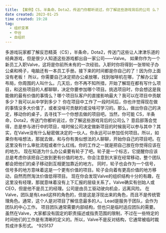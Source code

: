 ```yaml
---
title: 【案例】CS，半条命，Dota2，传送门你都听说过，你了解这些游戏背后的公司 么？ 
date created: 2023-01-25
time created: 19:28
tag: 
  - 组织变革 
  - 中台
  - 自组织
---
```


多游戏玩家都了解反恐精英（CS），半条命，Dota2，传送门这些让人津津乐道的经典游戏，但是很少人知道这些游戏都出自一家公司——Valve。
如果你作为一个新员工入职Valve，这将是你前所未有的一次经验。入职时你将得到一张带轮子办公桌和椅子，电脑还有一本员工手册。接下来的时间都是你自己的了！因为你上面没有老板！
所以，你需要自己决定把办公桌放哪，找到咖啡机在哪，了解办公室布局，你周围的人叫什么。几天后，你不再不知所措，开始了解现在都有写什么项目，和这些项目的人都聊聊，决定你要参加哪个项目。挑选项目时，你会想这是我能做的最有价值的事情么？哪个项目队客户的直接影响最大？我可以在项目中贡献多少？我可以从中学到多少？
你在项目中工作了一段时间后，你也许觉得现在做的事情没多大价值了，或者没啥可贡献的或没啥可学习的。那么，做出你自己的决定，移动你的桌子，去寻找下一个你想去做的项目吧。当然，你可能 CS，半条命，Dota2，传送门你都听说过，你了解这些游戏背后的公司么？ 意启部落会觉得，总是参与进行中的项目，啥时候公司决定做新项目的时候我可以参与其中？其实，在Valve没有什么秘密做决定的一伙人。你永远可以参加任何项目。所以，如果你有啥想法，那就去做，和与你有类似想法的人聊聊，开始你自己的项目吧。在这里没有什么审批流程或者什么红线。你的工作之一就是把自己放在你觉得应该在的地方。
现在知道为什么办公桌要有轮子了吧。轮子是一个标志，它提醒你应该总是考虑你该把自己放到更有价值的地方。你会注意到大家在经常移动，整个团队都会把他们的桌子移动到互相更加靠近的地方。
同时，轮子也会作为一个信号，信号多的地方意味着这是一个更有价值的项目。轮子会向着有更高价值的地方移动，自然而然淘汰价值低得项目。
现在你会发现Valve的组织结构十分的有趣，在这里没有经理，那就意味着没有上下汇报的层级关系了。Valve确实有创始人或CEO，但是他不是员工的经理。公司是由员工驱动驶向机会，远离风险。
在Valve，团队是有Lead这样的角色的，但是这是浮现出来的角色，而且不是传统管理角色。通常，这个人是对项目了解信息最多的人。Lead是服务于团队，会作为团队的中心工作。
项目团队通常需要内部结构，但也只是临时适应团队的需要。虽然在Valve，大家都没有固定的职责描述或指责范围的限制，不过在一些特定的时间他们的工作是有清晰的定义的。所以，Valve不是反对结构，它通常被临时裁剪成许多形式。 ^925f37
